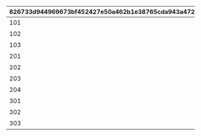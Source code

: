 |826733d944969673bf452427e50a462b1e38765cda943a472f3917e2e11a0fd1|659a9a264a8c3a4849a91ac14cc2edcc285649cbab3974ec38ab14aa8e69af21|ce550b96e01407c35cec76ac95e5adf3f037fb70a082aca3115e74b578db57b3|ca3ff2b9fd28dcfca000fed1ee5bce9dc18ae7aedaf0793543d9201c756014c3|896bd6ac7bdd6914322c2405e35c184972bcb33ebd2ce503e91315114c4fc15f|ab39ab79cbfaa593479f42a3f2e47312731ab8756eda2bfd2e7788a6e0620de4|
| --- | --- | --- | --- | --- | --- |
|101|13|ちぇるるんインパクト|特別講座プレゼンレポート|1|12|
|102|14|クロエご明察|特別講座プレゼンレポート|1|13|
|103|22|吹き散らせ先輩風|特別講座プレゼンレポート|1|14|
|201|23|アキノのリーダーシップ|メルクリウス財団活動日誌|2|22|
|202|24|燃えろたい焼き魂|メルクリウス財団活動日誌|2|23|
|203|25|麦しゅわに不可能なし|メルクリウス財団活動日誌|2|24|
|204|32|ミフユの説教１日コース|メルクリウス財団活動日誌|2|25|
|301|33|発泡と生菓子の哲学|ユニのメモ帳|3|32|
|302|34|虎穴に潜らずんば|ユニのメモ帳|3|33|
|303|0|動作試験と破滅の誘惑|ユニのメモ帳|3|34|